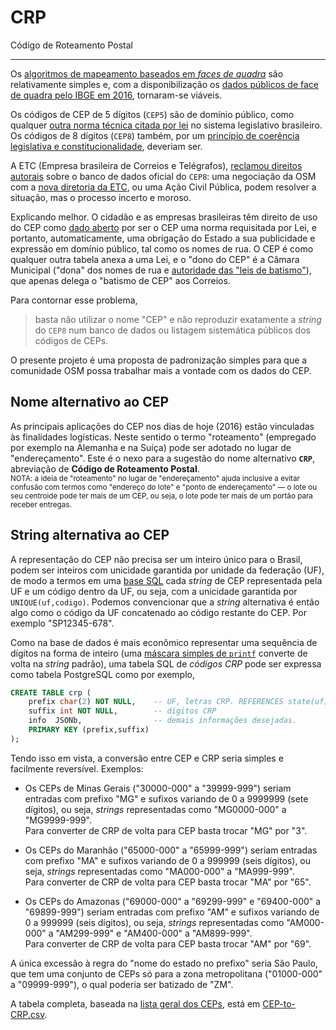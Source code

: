 # CRP
Código de Roteamento Postal

-----

Os [algoritmos de mapeamento baseados em *faces de quadra*](https://en.wikipedia.org/wiki/Postal_code#Codes_defined_independently_from_administrative_borders) são relativamente simples e, com a  disponibilização os [dados públicos de face de quadra pelo IBGE em 2016](https://lists.openstreetmap.org/pipermail/talk-br/2016-July/011502.html), tornaram-se viáveis. 

Os códigos de CEP de 5 dígitos (`CEP5`) são de domínio público, como qualquer [outra norma técnica citada por lei](http://www.pessoacomdeficiencia.gov.br/app/normas-da-abnt/termo-de-ajustamento-de-conduta) no sistema legislativo brasileiro. Os códigos de 8 dígitos (`CEP8`) também, por um [princípio de coerência legislativa e constitucionalidade](dx.doi.org/10.5281/zenodo.57253), deveriam ser. 

A ETC (Empresa brasileira de Correios e Telégrafos), [reclamou direitos autorais](http://pt.stackoverflow.com/q/54539/4186) sobre o banco de dados oficial do `CEP8`: uma negociação da OSM com a [nova diretoria da ETC](http://www.osul.com.br/correios-reduzem-salario-da-diretoria/), ou uma Ação Civil Pública, podem resolver a situação, mas o processo incerto e moroso. 

Explicando melhor. O cidadão e as empresas brasileiras têm direito de uso do CEP como [dado aberto](https://en.wikipedia.org/wiki/Open_data) por ser o CEP uma norma requisitada por Lei, e portanto, automaticamente, uma obrigação do Estado a sua publicidade e expressão em domínio público, tal como os nomes de rua. O CEP é como qualquer outra tabela anexa a uma Lei, e o "dono do CEP" é a Câmara Municipal ("dona" dos nomes de rua e [autoridade das "leis de batismo"](http://www.lexml.gov.br/busca/search?keyword=denomina+via&f1-tipoDocumento=Legisla%C3%A7%C3%A3o)), que apenas delega o "batismo de CEP" aos Correios.

Para contornar esse problema, 
> basta não utilizar o nome "CEP" e não reproduzir exatamente a *string* do `CEP8` num banco de dados ou listagem sistemática públicos dos códigos de CEPs. 

O presente projeto é uma proposta de padronização simples para que a comunidade OSM possa trabalhar mais a vontade com os dados do CEP.
 
## Nome alternativo ao CEP

As principais aplicações do CEP nos dias de hoje (2016) estão vinculadas às finalidades logísticas. Neste sentido o termo "roteamento" (empregado por exemplo na Alemanha e na Suíça) pode ser adotado no lugar de "endereçamento". Este é o nexo para a sugestão do  nome alternativo **`CRP`**, abreviação de **Código de Roteamento Postal**.
<br/><small>NOTA: a ideia de "roteamento" no lugar de "endereçamento" ajuda inclusive a evitar confusão com termos como "endereço do lote" e "ponto de endereçamento" &mdash; o lote ou seu centroide pode ter mais de um CEP, ou seja, o lote pode ter mais de um portão para receber entregas.</small>

## String alternativa ao CEP
A representação do CEP não precisa ser um inteiro único para o Brasil, podem ser inteiros com unicidade garantida por unidade da federação (UF), de modo a termos em uma [base SQL](https://en.wikipedia.org/wiki/SQL) cada _string_ de CEP representada pela UF e um código dentro da UF, ou seja, com a unicidade garantida por `UNIQUE(uf,codigo)`. Podemos convencionar que a _string_ alternativa é então algo como o código da UF concatenado ao código restante do CEP. Por exemplo "SP12345-678".

Como na base de dados é mais econômico representar uma sequência de dígitos na forma de inteiro (uma [máscara simples de `printf`](https://en.wikipedia.org/wiki/Printf_format_string) converte de volta na _string_ padrão), uma tabela SQL de *códigos CRP* pode ser expressa como tabela PostgreSQL como por exemplo,


```sql
CREATE TABLE crp (
	prefix char(2) NOT NULL,	-- UF, letras CRP. REFERENCES state(uf).
	suffix int NOT NULL,   		-- dígitos CRP
	info  JSONb,        		-- demais informações desejadas.
	PRIMARY KEY (prefix,suffix)
);
```

Tendo isso em vista, a conversão entre CEP e CRP seria simples e facilmente reversível. Exemplos:

* Os CEPs de Minas Gerais ("30000-000" a "39999-999") seriam entradas com prefixo "MG" e sufixos variando de 0 a 9999999 (sete dígitos), ou seja, _strings_ representadas como "MG0000-000" a "MG9999-999". <br/>Para converter de CRP de volta para CEP basta trocar "MG" por "3".

* Os CEPs  do Maranhão ("65000-000" a "65999-999") seriam entradas com prefixo "MA" e sufixos variando de 0 a 999999 (seis dígitos), ou seja, _strings_ representadas como "MA000-000" a "MA999-999". <br/>Para converter de CRP de volta para CEP basta trocar "MA" por "65".

* Os CEPs  do Amazonas ("69000-000" a "69299-999" e "69400-000" a "69899-999") seriam entradas com prefixo "AM" e sufixos variando de 0 a 999999 (seis dígitos), ou seja, _strings_ representadas como "AM000-000" a "AM299-999" e "AM400-000" a "AM899-999". <br/>Para converter de CRP de volta para CEP basta trocar "AM" por "69".

A única excessão à regra do "nome do estado no prefixo" seria São Paulo, que tem uma conjunto de CEPs só para a zona metropolitana ("01000-000" a "09999-999"), o qual poderia ser batizado de "ZM".

A tabela completa, baseada na [lista geral dos CEPs](https://en.wikipedia.org/wiki/List_of_postal_codes_in_Brazil#Eight-digit_form), está em [CEP-to-CRP.csv](data/CEP-to-CRP.csv).








